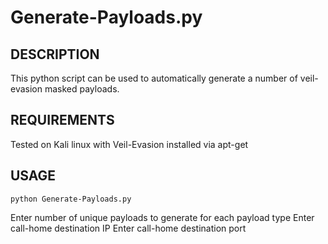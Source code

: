 # Generate-Payloads.py
## DESCRIPTION
This python script can be used to automatically generate a number of
veil-evasion masked payloads.
## REQUIREMENTS
Tested on Kali linux with Veil-Evasion installed via apt-get
## USAGE
```
python Generate-Payloads.py
```
Enter number of unique payloads to generate for each payload type
Enter call-home destination IP
Enter call-home destination port
